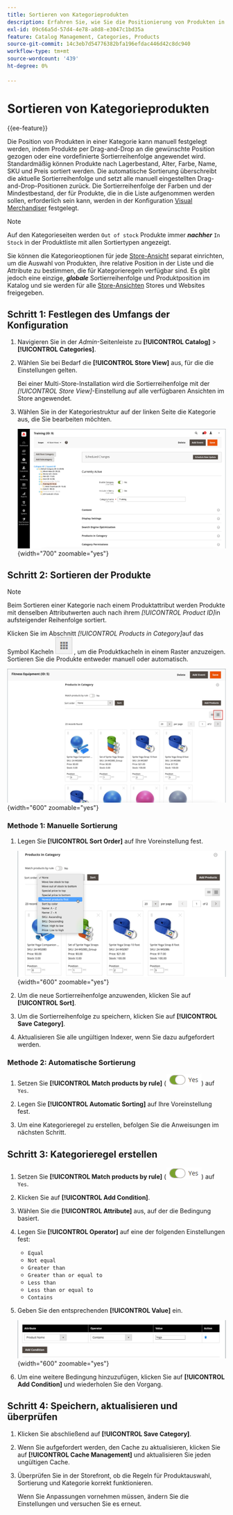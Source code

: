 ```yaml
---
title: Sortieren von Kategorieprodukten
description: Erfahren Sie, wie Sie die Positionierung von Produkten in einer Kategorie manuell oder durch Anwenden einer vordefinierten Sortierreihenfolge definieren.
exl-id: 09c66a5d-57d4-4e78-a8d8-e3047c1bd35a
feature: Catalog Management, Categories, Products
source-git-commit: 14c3eb7d54776382bfa196efdac446d42c8dc940
workflow-type: tm+mt
source-wordcount: '439'
ht-degree: 0%

---
```


# Sortieren von Kategorieprodukten

{{ee-feature}}

Die Position von Produkten in einer Kategorie kann manuell festgelegt werden, indem Produkte per Drag-and-Drop an die gewünschte Position gezogen oder eine vordefinierte Sortierreihenfolge angewendet wird. Standardmäßig können Produkte nach Lagerbestand, Alter, Farbe, Name, SKU und Preis sortiert werden. Die automatische Sortierung überschreibt die aktuelle Sortierreihenfolge und setzt alle manuell eingestellten Drag-and-Drop-Positionen zurück. Die Sortierreihenfolge der Farben und der Mindestbestand, der für Produkte, die in die Liste aufgenommen werden sollen, erforderlich sein kann, werden in der Konfiguration [Visual Merchandiser](../configuration-reference/catalog/visual-merchandiser.md) festgelegt.

>[!NOTE]
>
>Auf den Kategorieseiten werden `Out of stock` Produkte immer **_nachher_** `In Stock` in der Produktliste mit allen Sortiertypen angezeigt.

Sie können die Kategorieoptionen für jede [Store-Ansicht](../stores-purchase/stores.md#add-stores) separat einrichten, um die Auswahl von Produkten, ihre relative Position in der Liste und die Attribute zu bestimmen, die für Kategorieregeln verfügbar sind. Es gibt jedoch eine einzige, **_globale_** Sortierreihenfolge und Produktposition im Katalog und sie werden für alle [Store-Ansichten](../stores-purchase/store-views.md) Stores und Websites freigegeben.

## Schritt 1: Festlegen des Umfangs der Konfiguration

1. Navigieren Sie in der _Admin_-Seitenleiste zu **[!UICONTROL Catalog]** > **[!UICONTROL Categories]**.

1. Wählen Sie bei Bedarf die **[!UICONTROL Store View]** aus, für die die Einstellungen gelten.

   Bei einer Multi-Store-Installation wird die Sortierreihenfolge mit der _[!UICONTROL Store View]_-Einstellung auf alle verfügbaren Ansichten im Store angewendet.

1. Wählen Sie in der Kategoriestruktur auf der linken Seite die Kategorie aus, die Sie bearbeiten möchten.

   ![Kategoriestruktur](./assets/category-selected.png){width="700" zoomable="yes"}

## Schritt 2: Sortieren der Produkte

>[!NOTE]
>
>Beim Sortieren einer Kategorie nach einem Produktattribut werden Produkte mit denselben Attributwerten auch nach ihrem _[!UICONTROL Product ID]_&#x200B;in aufsteigender Reihenfolge sortiert.

Klicken Sie im Abschnitt _[!UICONTROL Products in Category]_&#x200B;auf das Symbol Kacheln ![Anzeigen von Kacheln](../assets/icon-view-tiles.png) , um die Produktkacheln in einem Raster anzuzeigen. Sortieren Sie die Produkte entweder manuell oder automatisch.

![Produktkacheln](./assets/category-products-tiles.png){width="600" zoomable="yes"}

### Methode 1: Manuelle Sortierung

1. Legen Sie **[!UICONTROL Sort Order]** auf Ihre Voreinstellung fest.

   ![Sortierreihenfolge](./assets/category-edit-sort-order.png){width="600" zoomable="yes"}

1. Um die neue Sortierreihenfolge anzuwenden, klicken Sie auf **[!UICONTROL Sort]**.

1. Um die Sortierreihenfolge zu speichern, klicken Sie auf **[!UICONTROL Save Category]**.

1. Aktualisieren Sie alle ungültigen Indexer, wenn Sie dazu aufgefordert werden.

### Methode 2: Automatische Sortierung

1. Setzen Sie **[!UICONTROL Match products by rule]** (![Ja ein](../assets/toggle-yes.png)) auf `Yes`.


1. Legen Sie **[!UICONTROL Automatic Sorting]** auf Ihre Voreinstellung fest.

1. Um eine Kategorieregel zu erstellen, befolgen Sie die Anweisungen im nächsten Schritt.

## Schritt 3: Kategorieregel erstellen

1. Setzen Sie **[!UICONTROL Match products by rule]** (![Ja ein](../assets/toggle-yes.png)) auf `Yes`.

1. Klicken Sie auf **[!UICONTROL Add Condition]**.

1. Wählen Sie die **[!UICONTROL Attribute]** aus, auf der die Bedingung basiert.

1. Legen Sie **[!UICONTROL Operator]** auf eine der folgenden Einstellungen fest:

   - `Equal`
   - `Not equal`
   - `Greater than`
   - `Greater than or equal to`
   - `Less than`
   - `Less than or equal to`
   - `Contains`

1. Geben Sie den entsprechenden **[!UICONTROL Value]** ein.

   ![Kategoriebedingung](./assets/category-rule-create.png){width="600" zoomable="yes"}

1. Um eine weitere Bedingung hinzuzufügen, klicken Sie auf **[!UICONTROL Add Condition]** und wiederholen Sie den Vorgang.

## Schritt 4: Speichern, aktualisieren und überprüfen

1. Klicken Sie abschließend auf **[!UICONTROL Save Category]**.

1. Wenn Sie aufgefordert werden, den Cache zu aktualisieren, klicken Sie auf **[!UICONTROL Cache Management]** und aktualisieren Sie jeden ungültigen Cache.

1. Überprüfen Sie in der Storefront, ob die Regeln für Produktauswahl, Sortierung und Kategorie korrekt funktionieren.

   Wenn Sie Anpassungen vornehmen müssen, ändern Sie die Einstellungen und versuchen Sie es erneut.
